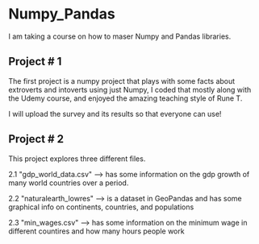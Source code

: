 # Numpy_Pandas
I am taking a course on how to maser Numpy and Pandas libraries.

## Project # 1

The first project is a numpy project that plays with some facts about extroverts and intoverts using just Numpy, I coded that mostly along with the Udemy course, and enjoyed the amazing teaching style of Rune T.

I will upload the survey and its results so that everyone can use!


## Project # 2

This project explores three different files. 

2.1 "gdp_world_data.csv" --> has some information on the gdp growth of many world countries over a period.

2.2 "naturalearth_lowres" --> is a dataset in GeoPandas and has some graphical info on continents, countries, and populations

2.3 "min_wages.csv" --> has some information on the minimum wage in different countires and how many hours people work

